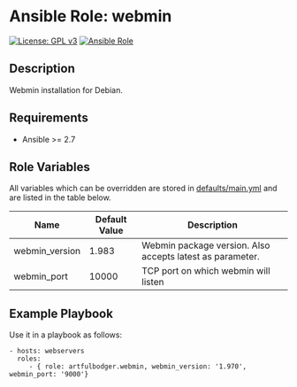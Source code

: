 Ansible Role: webmin
=========
[![License: GPL v3](https://img.shields.io/badge/License-GPLv3-blue.svg)](https://www.gnu.org/licenses/gpl-3.0)
[![Ansible Role](https://img.shields.io/badge/ansible%20role-artfulbodger.webmin-blue.svg)](https://galaxy.ansible.com/artfulbodger/webmin/)

Description
------------

Webmin installation for Debian.

Requirements
------------

- Ansible >= 2.7

Role Variables
--------------

All variables which can be overridden are stored in [defaults/main.yml](defaults/main.yml) and are listed in the table below.

| Name           | Default Value | Description                        |
| -------------- | ------------- | -----------------------------------|
| webmin_version | 1.983 | Webmin package version.  Also accepts latest as parameter.|
| webmin_port | 10000 | TCP port on which webmin will listen |


Example Playbook
----------------

Use it in a playbook as follows:

    - hosts: webservers
      roles:
         - { role: artfulbodger.webmin, webmin_version: '1.970', webmin_port: '9000'}